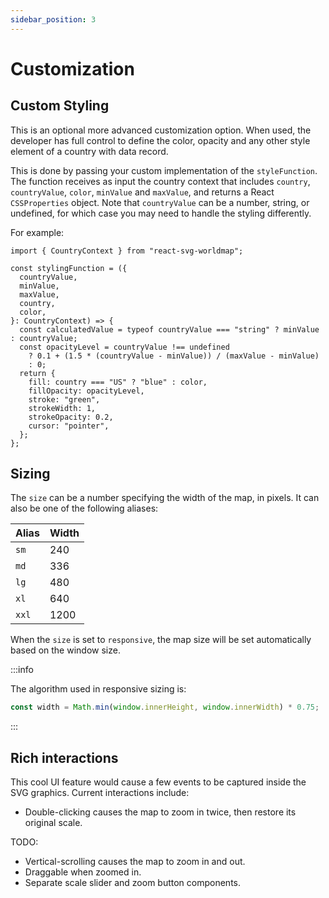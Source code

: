 ```yaml
---
sidebar_position: 3
---
```


# Customization

## Custom Styling

This is an optional more advanced customization option. When used, the developer has full control to define the color, opacity and any other style element of a country with data record.

This is done by passing your custom implementation of the `styleFunction`. The function receives as input the country context that includes `country`, `countryValue`, `color`, `minValue` and `maxValue`, and returns a React `CSSProperties` object. Note that `countryValue` can be a number, string, or undefined, for which case you may need to handle the styling differently.

For example:

```tsx
import { CountryContext } from "react-svg-worldmap";

const stylingFunction = ({
  countryValue,
  minValue,
  maxValue,
  country,
  color,
}: CountryContext) => {
  const calculatedValue = typeof countryValue === "string" ? minValue : countryValue;
  const opacityLevel = countryValue !== undefined 
    ? 0.1 + (1.5 * (countryValue - minValue)) / (maxValue - minValue)
    : 0;
  return {
    fill: country === "US" ? "blue" : color,
    fillOpacity: opacityLevel,
    stroke: "green",
    strokeWidth: 1,
    strokeOpacity: 0.2,
    cursor: "pointer",
  };
};
```

## Sizing

The `size` can be a number specifying the width of the map, in pixels. It can also be one of the following aliases:

| Alias | Width |
| ----- | ----- |
| `sm`  | 240   |
| `md`  | 336   |
| `lg`  | 480   |
| `xl`  | 640   |
| `xxl` | 1200  |

When the `size` is set to `responsive`, the map size will be set automatically based on the window size.

:::info

The algorithm used in responsive sizing is:

```js
const width = Math.min(window.innerHeight, window.innerWidth) * 0.75;
```

:::

## Rich interactions

This cool UI feature would cause a few events to be captured inside the SVG graphics. Current interactions include:

- Double-clicking causes the map to zoom in twice, then restore its original scale.

TODO:

- Vertical-scrolling causes the map to zoom in and out.
- Draggable when zoomed in.
- Separate scale slider and zoom button components.
